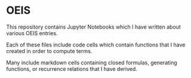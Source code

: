# OEIS

This repository contains Jupyter Notebooks which I have written about various OEIS entries.

Each of these files include code cells which contain functions that I have created in order to compute terms.

Many include markdown cells containing closed formulas, generating functions, or recurrence relations that I have derived.
